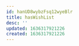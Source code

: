 ```yaml
---
id: hanUD8wybzFsq12wyeBlr
title: hasWishList
desc: ''
updated: 1636317921226
created: 1636317921226
---
```




